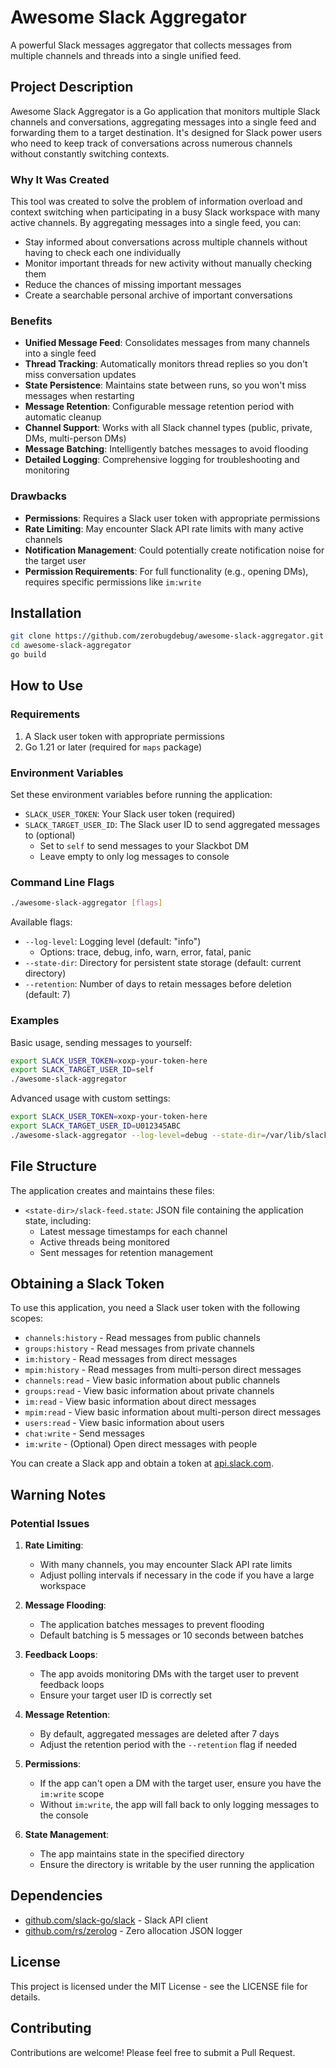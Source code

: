 # Awesome Slack Aggregator

A powerful Slack messages aggregator that collects messages from multiple channels and threads into a single unified feed.

## Project Description

Awesome Slack Aggregator is a Go application that monitors multiple Slack channels and conversations, aggregating messages into a single feed and forwarding them to a target destination. It's designed for Slack power users who need to keep track of conversations across numerous channels without constantly switching contexts.

### Why It Was Created

This tool was created to solve the problem of information overload and context switching when participating in a busy Slack workspace with many active channels. By aggregating messages into a single feed, you can:

- Stay informed about conversations across multiple channels without having to check each one individually
- Monitor important threads for new activity without manually checking them
- Reduce the chances of missing important messages
- Create a searchable personal archive of important conversations

### Benefits

- **Unified Message Feed**: Consolidates messages from many channels into a single feed
- **Thread Tracking**: Automatically monitors thread replies so you don't miss conversation updates
- **State Persistence**: Maintains state between runs, so you won't miss messages when restarting
- **Message Retention**: Configurable message retention period with automatic cleanup
- **Channel Support**: Works with all Slack channel types (public, private, DMs, multi-person DMs)
- **Message Batching**: Intelligently batches messages to avoid flooding
- **Detailed Logging**: Comprehensive logging for troubleshooting and monitoring

### Drawbacks

- **Permissions**: Requires a Slack user token with appropriate permissions
- **Rate Limiting**: May encounter Slack API rate limits with many active channels
- **Notification Management**: Could potentially create notification noise for the target user
- **Permission Requirements**: For full functionality (e.g., opening DMs), requires specific permissions like `im:write`

## Installation

```bash
git clone https://github.com/zerobugdebug/awesome-slack-aggregator.git
cd awesome-slack-aggregator
go build
```

## How to Use

### Requirements

1. A Slack user token with appropriate permissions
2. Go 1.21 or later (required for `maps` package)

### Environment Variables

Set these environment variables before running the application:

- `SLACK_USER_TOKEN`: Your Slack user token (required)
- `SLACK_TARGET_USER_ID`: The Slack user ID to send aggregated messages to (optional)
  - Set to `self` to send messages to your Slackbot DM
  - Leave empty to only log messages to console

### Command Line Flags

```bash
./awesome-slack-aggregator [flags]
```

Available flags:

- `--log-level`: Logging level (default: "info")
  - Options: trace, debug, info, warn, error, fatal, panic
- `--state-dir`: Directory for persistent state storage (default: current directory)
- `--retention`: Number of days to retain messages before deletion (default: 7)

### Examples

Basic usage, sending messages to yourself:

```bash
export SLACK_USER_TOKEN=xoxp-your-token-here
export SLACK_TARGET_USER_ID=self
./awesome-slack-aggregator
```

Advanced usage with custom settings:

```bash
export SLACK_USER_TOKEN=xoxp-your-token-here
export SLACK_TARGET_USER_ID=U012345ABC
./awesome-slack-aggregator --log-level=debug --state-dir=/var/lib/slack-feed --retention=14
```

## File Structure

The application creates and maintains these files:

- `<state-dir>/slack-feed.state`: JSON file containing the application state, including:
  - Latest message timestamps for each channel
  - Active threads being monitored
  - Sent messages for retention management

## Obtaining a Slack Token

To use this application, you need a Slack user token with the following scopes:

- `channels:history` - Read messages from public channels
- `groups:history` - Read messages from private channels
- `im:history` - Read messages from direct messages
- `mpim:history` - Read messages from multi-person direct messages
- `channels:read` - View basic information about public channels
- `groups:read` - View basic information about private channels
- `im:read` - View basic information about direct messages
- `mpim:read` - View basic information about multi-person direct messages
- `users:read` - View basic information about users
- `chat:write` - Send messages
- `im:write` - (Optional) Open direct messages with people

You can create a Slack app and obtain a token at [api.slack.com](https://api.slack.com/apps).

## Warning Notes

### Potential Issues

1. **Rate Limiting**: 
   - With many channels, you may encounter Slack API rate limits
   - Adjust polling intervals if necessary in the code if you have a large workspace

2. **Message Flooding**:
   - The application batches messages to prevent flooding
   - Default batching is 5 messages or 10 seconds between batches

3. **Feedback Loops**:
   - The app avoids monitoring DMs with the target user to prevent feedback loops
   - Ensure your target user ID is correctly set

4. **Message Retention**:
   - By default, aggregated messages are deleted after 7 days
   - Adjust the retention period with the `--retention` flag if needed

5. **Permissions**:
   - If the app can't open a DM with the target user, ensure you have the `im:write` scope
   - Without `im:write`, the app will fall back to only logging messages to the console

6. **State Management**:
   - The app maintains state in the specified directory
   - Ensure the directory is writable by the user running the application

## Dependencies

- [github.com/slack-go/slack](https://github.com/slack-go/slack) - Slack API client
- [github.com/rs/zerolog](https://github.com/rs/zerolog) - Zero allocation JSON logger

## License

This project is licensed under the MIT License - see the LICENSE file for details.

## Contributing

Contributions are welcome! Please feel free to submit a Pull Request.
